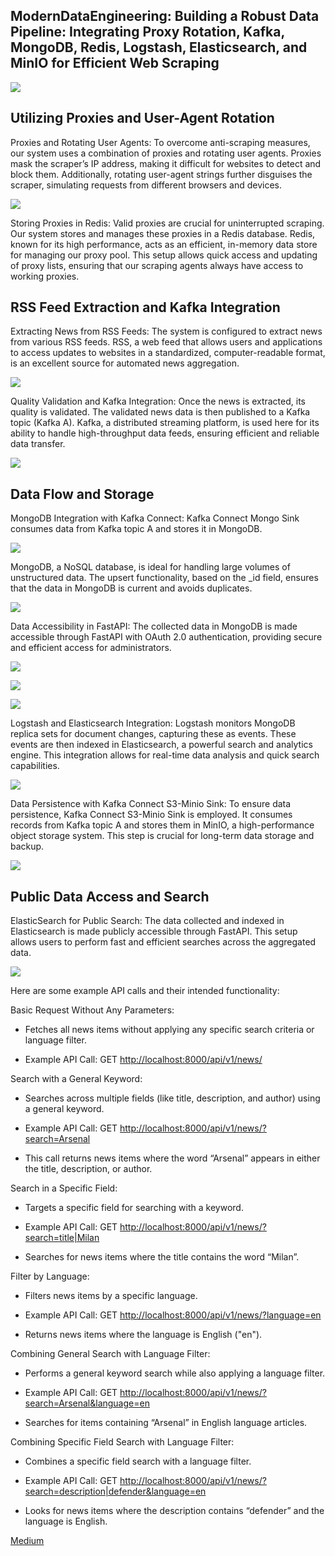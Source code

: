 
## ModernDataEngineering: Building a Robust Data Pipeline: Integrating Proxy Rotation, Kafka, MongoDB, Redis, Logstash, Elasticsearch, and MinIO for Efficient Web Scraping

![](https://cdn-images-1.medium.com/max/4798/1*4ksPu_a3QmlbLPllzWCzDQ.png)

## Utilizing Proxies and User-Agent Rotation

Proxies and Rotating User Agents: To overcome anti-scraping measures, our system uses a combination of proxies and rotating user agents. Proxies mask the scraper’s IP address, making it difficult for websites to detect and block them. Additionally, rotating user-agent strings further disguises the scraper, simulating requests from different browsers and devices.

![](https://cdn-images-1.medium.com/max/3584/1*yTURWK2B-njpZQe5bn9f_Q.png)

Storing Proxies in Redis: Valid proxies are crucial for uninterrupted scraping. Our system stores and manages these proxies in a Redis database. Redis, known for its high performance, acts as an efficient, in-memory data store for managing our proxy pool. This setup allows quick access and updating of proxy lists, ensuring that our scraping agents always have access to working proxies.

## RSS Feed Extraction and Kafka Integration

Extracting News from RSS Feeds: The system is configured to extract news from various RSS feeds. RSS, a web feed that allows users and applications to access updates to websites in a standardized, computer-readable format, is an excellent source for automated news aggregation.

![](https://cdn-images-1.medium.com/max/3584/1*JMhYat6-F_kdgDu_W7VBfQ.png)

Quality Validation and Kafka Integration: Once the news is extracted, its quality is validated. The validated news data is then published to a Kafka topic (Kafka A). Kafka, a distributed streaming platform, is used here for its ability to handle high-throughput data feeds, ensuring efficient and reliable data transfer.

![](https://cdn-images-1.medium.com/max/3766/1*erncyv8oCYHl7SD6NiPYhw.png)

## Data Flow and Storage

MongoDB Integration with Kafka Connect: Kafka Connect Mongo Sink consumes data from Kafka topic A and stores it in MongoDB.

![](https://cdn-images-1.medium.com/max/3726/1*Jl2Q4s2KhW45-_xg5VVE_g.png)

MongoDB, a NoSQL database, is ideal for handling large volumes of unstructured data. The upsert functionality, based on the _id field, ensures that the data in MongoDB is current and avoids duplicates.

![](https://cdn-images-1.medium.com/max/2910/1*0yI_HIybyHykCz869hUn8A.png)

Data Accessibility in FastAPI: The collected data in MongoDB is made accessible through FastAPI with OAuth 2.0 authentication, providing secure and efficient access for administrators.

![](https://cdn-images-1.medium.com/max/2770/1*LIv9y1YMzZiqx1aA6_mJ4g.png)

![](https://cdn-images-1.medium.com/max/2736/1*65F9s8dLEDG6nhrZOhq-uA.png)

![](https://cdn-images-1.medium.com/max/2754/1*vO_iSp0_QqkrDNiB-nugaQ.png)

Logstash and Elasticsearch Integration: Logstash monitors MongoDB replica sets for document changes, capturing these as events. These events are then indexed in Elasticsearch, a powerful search and analytics engine. This integration allows for real-time data analysis and quick search capabilities.

![](https://cdn-images-1.medium.com/max/3834/1*0u-c-LswLnoZ4EPqdENJPA.png)

Data Persistence with Kafka Connect S3-Minio Sink: To ensure data persistence, Kafka Connect S3-Minio Sink is employed. It consumes records from Kafka topic A and stores them in MinIO, a high-performance object storage system. This step is crucial for long-term data storage and backup.

![](https://cdn-images-1.medium.com/max/3804/1*VNVJ9rSaTqtY6D_3EySdFw.png)

## Public Data Access and Search

ElasticSearch for Public Search: The data collected and indexed in Elasticsearch is made publicly accessible through FastAPI. This setup allows users to perform fast and efficient searches across the aggregated data.

![](https://cdn-images-1.medium.com/max/2794/1*nx0Ly8VfkCT79LSApo_uwA.png)

Here are some example API calls and their intended functionality:

Basic Request Without Any Parameters:

* Fetches all news items without applying any specific search criteria or language filter.

* Example API Call: GET [http://localhost:8000/api/v1/news/](http://localhost:8000/api/v1/news/)

Search with a General Keyword:

* Searches across multiple fields (like title, description, and author) using a general keyword.

* Example API Call: GET [http://localhost:8000/api/v1/news/?search=Arsenal](http://localhost:8000/api/v1/news/?search=Arsenal)

* This call returns news items where the word “Arsenal” appears in either the title, description, or author.

Search in a Specific Field:

* Targets a specific field for searching with a keyword.

* Example API Call: GET [http://localhost:8000/api/v1/news/?search=title|Milan](http://localhost:8000/api/v1/news/?search=title|Milan)

* Searches for news items where the title contains the word “Milan”.

Filter by Language:

* Filters news items by a specific language.

* Example API Call: GET [http://localhost:8000/api/v1/news/?language=en](http://localhost:8000/api/v1/news/?language=en)

* Returns news items where the language is English ("en").

Combining General Search with Language Filter:

* Performs a general keyword search while also applying a language filter.

* Example API Call: GET [http://localhost:8000/api/v1/news/?search=Arsenal&language=en](http://localhost:8000/api/v1/news/?search=Arsenal&language=en)

* Searches for items containing “Arsenal” in English language articles.

Combining Specific Field Search with Language Filter:

* Combines a specific field search with a language filter.

* Example API Call: GET [http://localhost:8000/api/v1/news/?search=description|defender&language=en](http://localhost:8000/api/v1/news/?search=description|defender&language=en)

* Looks for news items where the description contains “defender” and the language is English.

[Medium]([https://github.com/Stefen-Taime/ModernDataEngineerPipeline](https://medium.com/@stefentaime_10958/moderndataengineering-building-a-robust-data-pipeline-integrating-proxy-rotation-kafka-mongodb-9a908d1bd94f)https://medium.com/@stefentaime_10958/moderndataengineering-building-a-robust-data-pipeline-integrating-proxy-rotation-kafka-mongodb-9a908d1bd94f)
